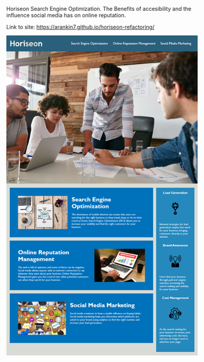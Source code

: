 Horiseon Search Engine Optimization. 
The Benefits of accesibility and the influence social media has on online reputation. 

Link to site: https://arankin7.github.io/horiseon-refactoring/

![Screenshot of page](assets/images/SeoScreenshot.png)
